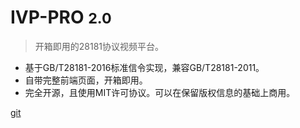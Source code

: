 <!-- 封面 -->

# IVP-PRO <small>2.0</small>

> 开箱即用的28181协议视频平台。

- 基于GB/T28181-2016标准信令实现，兼容GB/T28181-2011。  
- 自带完整前端页面，开箱即用。  
- 完全开源，且使用MIT许可协议。可以在保留版权信息的基础上商用。

[git](https://codeup.aliyun.com/65137e30ecfe5e6200b6d9fa/IotP/Iot-Vedio-Platform/ivp-pro.git)

<!-- 背景色 -->

[//]: # ([comment]: <> &#40;![color]&#40;#f0f0f0&#41;&#41;)

